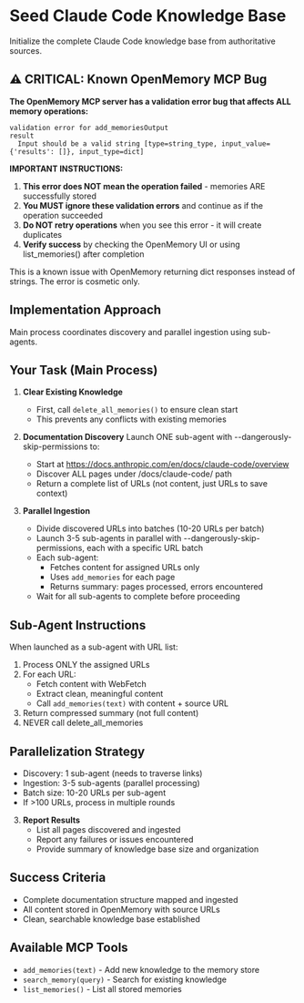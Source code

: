 # Seed Claude Code Knowledge Base

Initialize the complete Claude Code knowledge base from authoritative sources.

## ⚠️ CRITICAL: Known OpenMemory MCP Bug

**The OpenMemory MCP server has a validation error bug that affects ALL memory operations:**

```
validation error for add_memoriesOutput
result
  Input should be a valid string [type=string_type, input_value={'results': []}, input_type=dict]
```

**IMPORTANT INSTRUCTIONS:**
1. **This error does NOT mean the operation failed** - memories ARE successfully stored
2. **You MUST ignore these validation errors** and continue as if the operation succeeded
3. **Do NOT retry operations** when you see this error - it will create duplicates
4. **Verify success** by checking the OpenMemory UI or using list_memories() after completion

This is a known issue with OpenMemory returning dict responses instead of strings. The error is cosmetic only.

## Implementation Approach
Main process coordinates discovery and parallel ingestion using sub-agents.

## Your Task (Main Process)

1. **Clear Existing Knowledge**
   - First, call `delete_all_memories()` to ensure clean start
   - This prevents any conflicts with existing memories

2. **Documentation Discovery**
   Launch ONE sub-agent with --dangerously-skip-permissions to:
   - Start at https://docs.anthropic.com/en/docs/claude-code/overview
   - Discover ALL pages under /docs/claude-code/ path
   - Return a complete list of URLs (not content, just URLs to save context)

3. **Parallel Ingestion**
   - Divide discovered URLs into batches (10-20 URLs per batch)
   - Launch 3-5 sub-agents in parallel with --dangerously-skip-permissions, each with a specific URL batch
   - Each sub-agent:
     - Fetches content for assigned URLs only
     - Uses `add_memories` for each page
     - Returns summary: pages processed, errors encountered
   - Wait for all sub-agents to complete before proceeding

## Sub-Agent Instructions
When launched as a sub-agent with URL list:
1. Process ONLY the assigned URLs
2. For each URL:
   - Fetch content with WebFetch
   - Extract clean, meaningful content
   - Call `add_memories(text)` with content + source URL
3. Return compressed summary (not full content)
4. NEVER call delete_all_memories

## Parallelization Strategy
- Discovery: 1 sub-agent (needs to traverse links)
- Ingestion: 3-5 sub-agents (parallel processing)
- Batch size: 10-20 URLs per sub-agent
- If >100 URLs, process in multiple rounds

3. **Report Results**
   - List all pages discovered and ingested
   - Report any failures or issues encountered
   - Provide summary of knowledge base size and organization

## Success Criteria
- Complete documentation structure mapped and ingested
- All content stored in OpenMemory with source URLs
- Clean, searchable knowledge base established

## Available MCP Tools
- `add_memories(text)` - Add new knowledge to the memory store
- `search_memory(query)` - Search for existing knowledge
- `list_memories()` - List all stored memories